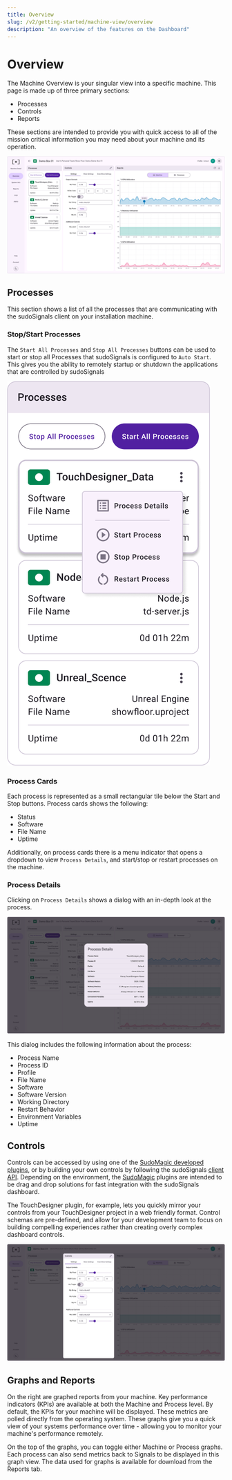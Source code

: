 ```yaml
---
title: Overview
slug: /v2/getting-started/machine-view/overview
description: "An overview of the features on the Dashboard"
---
```


# Overview

The Machine Overview is your singular view into a specific machine. This page is made up of three primary sections:

* Processes
* Controls
* Reports

These sections are intended to provide you with quick access to all of the mission critical information you may need about your machine and its operation.

![Machine View 02](/img/view-machine/v2-machine-view-002.png)

## Processes

This section shows a list of all the processes that are communicating with the sudoSignals client on your installation machine.

### Stop/Start Processes

The `Start All Processes` and `Stop All Processes` buttons can be used to start or stop all Processes that sudoSignals is configured to `Auto Start`. This gives you the ability to remotely startup or shutdown the applications that are controlled by sudoSignals

![Machine View 02A](/img/view-machine/v2-machine-view-002A.png)

### Process Cards

Each process is represented as a small rectangular tile below the Start and Stop buttons. Process cards shows the following:

- Status
- Software
- File Name
- Uptime

Additionally, on process cards there is a menu indicator that opens a dropdown to view `Process Details`, and start/stop or restart processes on the machine.

### Process Details

Clicking on `Process Details` shows a dialog with an in-depth look at the process. 

![Machine View 02B](/img/view-machine/v2-machine-view-002B.png)

This dialog includes the following information about the process:

- Process Name
- Process ID
- Profile
- File Name
- Software
- Software Version
- Working Directory
- Restart Behavior
- Environment Variables
- Uptime

## Controls

Controls can be accessed by using one of the [SudoMagic developed plugins](../../plugins), or by building your own controls by following the sudoSignals [client API](../../api). Depending on the environment, the [SudoMagic](https://www.sudomagic.com/) plugins are intended to be drag and drop solutions for fast integration with the sudoSignals dashboard. 

The TouchDesigner plugin, for example, lets you quickly mirror your controls from your TouchDesigner project in a web friendly format. Control schemas are pre-defined, and allow for your development team to focus on building compelling experiences rather than creating overly complex dashboard controls.

![Machine View 02C](/img/view-machine/v2-machine-view-002C.png)

## Graphs and Reports

On the right are graphed reports from your machine. Key performance indicators (KPIs) are available at both the Machine and Process level. By default, the KPIs for your machine will be displayed. These metrics are polled directly from the operating system. These graphs give you a quick view of your systems performance over time - allowing you to monitor your machine's performance remotely.

On the top of the graphs, you can toggle either Machine or Process graphs. Each process can also send metrics back to Signals to be displayed in this graph view. The data used for graphs is available for download from the Reports tab.